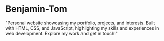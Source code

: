 # Benjamin-Tom
 "Personal website showcasing my portfolio, projects, and interests. Built with HTML, CSS, and JavaScript, highlighting my skills and experiences in web development. Explore my work and get in touch!"
